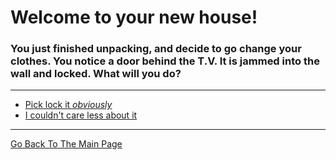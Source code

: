 # Welcome to your new house!
### You just finished unpacking, and decide to go change your clothes. You notice a door behind the T.V. It is jammed into the wall and locked. What will you do?

---

* [Pick lock it *obviously*](../pick-lock/open.md)
* [I couldn't care less about it](../could-not-care-less/ask.md)


---

[Go Back To The Main Page](../README.md)




